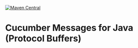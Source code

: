 [![Maven Central](https://img.shields.io/maven-central/v/io.cucumber/messages.svg?label=Maven%20Central)](https://search.maven.org/search?q=g:%22io.cucumber%22%20AND%20a:%22messages%22)

# Cucumber Messages for Java (Protocol Buffers)


